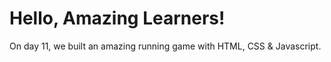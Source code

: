 # Hello, Amazing Learners!

On day 11, we built an amazing running game with HTML, CSS & Javascript.
